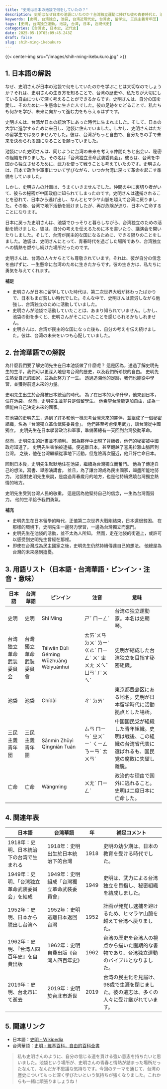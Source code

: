 ```yaml
---
title: "史明は日本の池袋で何をしていたの？"
description: 史明はなぜ日本の池袋にいたのか？台湾独立運動に捧げた彼の青春時代と、池袋での活動を解説します。
keywords: [史明, 台湾独立, 池袋, 台湾近現代史, 台湾史, 留学生, 三民主義青年団]
tags: [史明, 台湾独立運動, 池袋, 台湾, 日本, 近現代史]
categories: [台湾史, 日本史, 近代史]
date: 2025-05-19T05:09:45.243Z
draft: false
slug: shih-ming-ikebukuro
---
```


{{< center-img src="/images/shih-ming-ikebukuro.jpg" >}}

## 1. 日本語の解説

なぜ、史明さんが日本の池袋で何をしていたのかを学ぶことは大切なのでしょうか？それは、史明さんの生き方を知ることで、台湾の歴史や、私たちが大切にしている自由について深く考えることができるからです。史明さんは、自分の国を愛し、そのために一生懸命に生きた人でした。彼の足跡をたどることで、私たちも何かを学び、未来に向かって進む力をもらえるはずです。

史明さんは、台湾が日本の統治下にあった時代に生まれました。そして、日本の大学に進学するために来日し、池袋に住んでいました。しかし、史明さんはただの留学生ではありませんでした。彼は、台湾がもっと自由で、自分たちの手で未来を決められる国になることを願っていました。

池袋にいた史明さんは、同じように台湾の未来を考える仲間たちと出会い、秘密の組織を作りました。その名は「台湾独立革命武装委員会」。彼らは、台湾を中国から独立させるために、武力を使って戦うことも考えていたのです。史明さんは、日本で政治や軍事について学びながら、いつか台湾に戻って革命を起こす準備をしていました。

しかし、史明さんの計画は、うまくいきませんでした。仲間の中に裏切り者がいて、彼らの秘密が中国政府に知られてしまったのです。史明さんは逮捕されることを恐れて、日本から逃げ出し、なんとヒマラヤ山脈を越えて台湾に戻りました。その後、台湾で地下活動を続けましたが、再び危険が迫り、日本へ亡命することになります。

日本に戻った史明さんは、池袋でひっそりと暮らしながら、台湾独立のための活動を続けました。彼は、自分の考えを伝えるために本を書いたり、講演会を開いたりしました。そして、台湾が民主的な国になるために、できる限りのことをしました。池袋は、史明さんにとって、青春時代を過ごした場所であり、台湾独立への情熱を燃やし続けた場所だったのです。

史明さんは、台湾の人々からとても尊敬されています。それは、彼が自分の信念を曲げずに、一生懸命に台湾のために生きたからです。彼の生き方は、私たちに勇気を与えてくれます。

**補足**

*   史明さんが日本に留学していた時代は、第二次世界大戦が終わったばかりで、日本もまだ貧しい時代でした。そんな中で、史明さんは苦労しながら勉強し、台湾独立のために活動していました。
*   史明さんが池袋で活動していたことは、あまり知られていません。しかし、池袋の街を歩くと、史明さんがそこにいたことを感じられるかもしれません。
*   史明さんは、台湾が民主的な国になった後も、自分の考えを伝え続けました。彼は、台湾の未来をいつも心配していました。

## 2. 台湾華語での解説

為什麼我們要了解史明先生在日本池袋做了什麼呢？ 這是因為，透過了解史明先生的生平，我們可以更深入地思考台灣的歷史，以及我們所珍視的自由。 史明先生熱愛自己的國家，並為此努力了一生。 透過追溯他的足跡，我們也能從中學習，並獲得前進未來的力量。

史明先生出生於台灣被日本統治的時代。 為了在日本的大學升學，他來到日本，住在池袋。 然而，史明先生並非只是個留學生。 他希望台灣能更加自由，成為一個能由自己決定未來的國家。

在池袋的史明先生，遇到了許多和他一樣思考台灣未來的夥伴，並組成了一個秘密組織，名為「台灣獨立革命武裝委員會」。 他們甚至考慮使用武力，讓台灣從中國獨立。 史明先生在日本學習政治和軍事，準備著總有一天回到台灣發動革命。

然而，史明先生的計畫並不順利。 因為夥伴中出現了背叛者，他們的秘密被中國政府知道了。 史明先生害怕被逮捕，便逃離日本，甚至翻越了喜馬拉雅山脈回到台灣。 之後，他在台灣繼續從事地下活動，但危險再次逼近，他只好亡命日本。

回到日本後，史明先生默默地住在池袋，繼續為台灣獨立而奮鬥。 他為了傳達自己的想法，寫書、舉辦演講會。 並且，為了讓台灣成為民主國家，竭盡所能地努力。 池袋對史明先生來說，是度過青春歲月的地方，也是他持續燃燒台灣獨立熱情的地方。

史明先生受到台灣人民的敬重。 這是因為他堅持自己的信念，一生為台灣而努力。 他的生平給予我們勇氣。

**補充**

*   史明先生在日本留學的時代，正值第二次世界大戰剛結束，日本還很貧困。 在那樣的環境下，史明先生一邊努力學習，一邊為台灣獨立而奮鬥。
*   史明先生在池袋的活動，並不太為人所知。 然而，走在池袋的街道上，或許可以感受到史明先生曾經在那裡。
*   即使在台灣成為民主國家之後，史明先生仍然持續傳達自己的想法。 他總是為台灣的未來感到擔憂。

## 3. 用語リスト（日本語・台湾華語・ピンイン・注音・意味）

| 日本語           | 台湾華語        | ピンイン     | 注音      | 意味                                                                                                                               |
| -------------- | ------------- | -------- | ------- | ---------------------------------------------------------------------------------------------------------------------------------- |
| 史明            | 史明           | Shǐ Míng | ㄕˇ ㄇㄧㄥˊ | 台湾の独立運動家。本名は史朝琴。                                                                                                                             |
| 台湾独立革命武装委員会 | 台灣獨立革命武裝委員會 | Táiwān Dúlì Gémìng Wǔzhuāng Wěiyuánhuì | ㄊㄞˊㄨㄢ ㄉㄨˊ ㄌㄧˋ ㄍㄜˊ ㄇㄧㄥˋ ㄨˇ ㄓㄨㄤ ㄨㄟˇ ㄩㄢˊ ㄏㄨㄟˋ | 史明が結成した台湾独立を目指す秘密組織。                                                                                                                     |
| 池袋            | 池袋           | Chídài  | ㄔˊ ㄉㄞˋ  | 東京都豊島区にある地名。史明が日本留学時代に活動拠点とした場所。                                                                                                                 |
| 三民主義青年団   | 三民主義青年團  | Sānmín Zhǔyì Qīngnián Tuán | ㄙㄢ ㄇㄧㄣˊ ㄓㄨˇ ㄧˋ ㄑㄧㄥ ㄋㄧㄢˊ ㄊㄨㄢˊ | 中国国民党が組織した青年組織。史明は戦後、この組織の台湾省代表に選ばれるも、国民党の腐敗に失望し離脱。                                                                                       |
| 亡命            | 亡命           | Wángmìng | ㄨㄤˊ ㄇㄧㄥˋ | 政治的な理由で国外に逃れること。史明は二度日本に亡命した。                                                                                                                   |

## 4. 関連年表

| 日本語                               | 台湾華語                                  | 年 | 補足コメント                                                                                                                               |
| ---------------------------------- | ------------------------------------- | -- | ---------------------------------------------------------------------------------------------------------------------------------------- |
| 1918年：史明、日本統治下の台湾で生まれる             | 1918年：史明出生於日本統治下的台灣                        | 1918 | 史明の幼少期は、日本の教育を受ける時代でした。                                                                                                              |
| 1949年：史明、「台湾独立革命武装委員会」を結成        | 1949年：史明組成「台灣獨立革命武裝委員會」                    | 1949 | 史明は、武力による台湾独立を目指し、秘密組織を結成しました。                                                                                                         |
| 1952年：史明、日本から脱出し台湾へ               | 1952年：史明逃離日本返回台灣                          | 1952 | 計画が発覚し逮捕を避けるため、ヒマラヤ山脈を越えて台湾へ戻りました。                                                                                                  |
| 1962年：史明、『台湾人四百年史』を自費出版           | 1962年：史明自費出版《台灣人四百年史》                      | 1962 | 台湾の歴史を台湾人の視点から描いた画期的な書物であり、台湾独立運動のバイブルとなりました。                                                                                              |
| 2019年：史明、台北市にて逝去                    | 2019年：史明於台北市逝世                             | 2019 | 台湾の民主化を見届け、98歳で生涯を閉じました。彼の遺志は、多くの人々に受け継がれています。                                                                                           |

## 5. 関連リンク

*   日本語：[史明 - Wikipedia](https://ja.wikipedia.org/wiki/%E5%8F%B2%E6%98%8E)
*   台湾華語：[史明 - 維基百科，自由的百科全書](https://zh.wikipedia.org/wiki/%E5%8F%B2%E6%98%8E)

> 私も史明さんのように、自分の信じる道を貫ける強い意志を持ちたいと思いました。池袋という場所が、史明さんの青春と情熱が詰まった場所だったなんて、なんだか不思議な気持ちです。今回のテーマを通じて、台湾の歴史についてもっと深く学びたいという気持ちが強くなりました。これからも一緒に頑張りましょうね！
